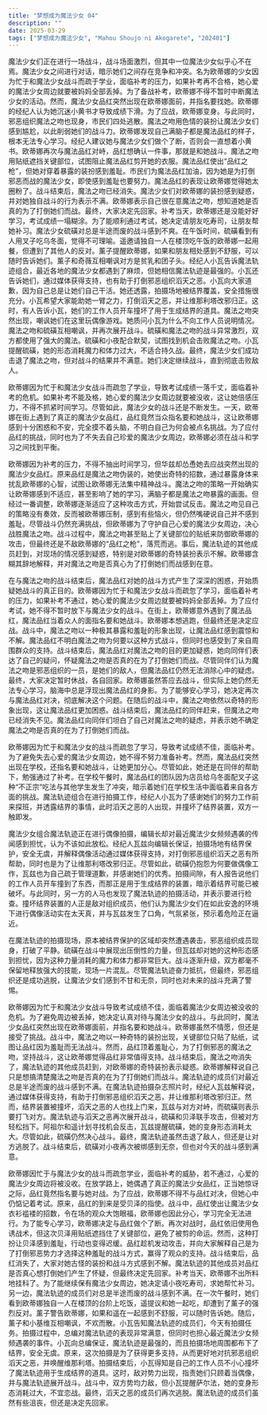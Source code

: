 ```yaml
---
title: "梦想成为魔法少女 04"
description: ""
date: 2025-03-29
tags: ["梦想成为魔法少女", "Mahou Shoujo ni Akogarete", "202401"]
---
```


魔法少女们正在进行一场战斗，战斗场面激烈，但其中一位魔法少女似乎心不在焉。魔法少女之间进行对话，暗示她们之间存在竞争和冲突。名为欧蒂娜的少女因为忙于和魔法少女战斗而疏于学业，面临补考的压力，如果补考再不合格，她心爱的魔法少女周边就要被妈妈全部丢掉。为了备战补考，欧蒂娜不得不暂时中断魔法少女的活动。然而，魔法少女品红突然出现在欧蒂娜面前，并指名要找她。欧蒂娜的经纪人认为她沉迷小黄书才导致成绩下滑。为了应战，欧蒂娜变身。与此同时，邪恶组织魔法之吻也现身，市民们四处逃散。魔法之吻用色情的装扮让魔法少女们感到尴尬，以此削弱她们的战斗力。欧蒂娜发现自己满脑子都是魔法品红的样子，根本无法专心学习。经纪人建议她与魔法少女们做个了断，否则会一直想着小黄书。欧蒂娜再次与魔法品红对峙，品红想确认一件事，那就是和她战斗。魔法之吻用贴纸遮挡关键部位，试图阻止魔法品红剪开她的衣服。魔法品红使出“品红之枪”，但她对穿着暴露的装扮感到羞耻。市民们为魔法品红加油，因为她是为打倒邪恶而战的魔法少女，即使感到羞耻也要努力。魔法品红的表现让欧蒂娜觉得她太圈粉了。战斗结束后，魔法之吻已经消失。魔法少女们对欧蒂娜的装扮感到疑惑，并对她独自战斗的行为表示不满。欧蒂娜表示自己很在意魔法之吻，想知道她是否真的为了打倒她们而战。最终，大家决定先回家。补考当天，欧蒂娜还是没能好好学习，考试成绩一塌糊涂。为了能顺利通过考试，她决定请朋友吃寿司，让朋友帮她补习。魔法少女硫磺对总是半途而废的战斗感到不爽。在午饭时间，硫磺看到有人用叉子吃乌冬面，觉得不可理喻。遥邀请独自一人在楼顶吃午饭的欧蒂娜一起用餐，但遭到了其他人的反对。薰子提醒欧蒂娜，如果和朋友相处感到不舒服，可以随时告诉她们。薰子和奇薇互相嘲讽对方是贫乳和团子头。经纪人小瓦告诉魔法轨迹组合，最近各地的魔法少女都遇到了麻烦，但她相信魔法轨迹是最强的。小瓦还告诉她们，通过媒体获得支持，也有助于打倒邪恶组织滔天之恶。小瓦向大家道歉，因为自己总是让她们自己干活。她还透露，拍摄场地被结界覆盖，安全措施很充分。小瓦希望大家能助她一臂之力，打倒滔天之恶，并让维那利塔改邪归正。这时，有人告诉小瓦，她们的工作人员开车撞坏了用于生成结界的道具。魔法之吻突然出现，嘲讽她们在这里玩偶像游戏。她质问小瓦为什么不向工作人员说明情况。魔法之吻和硫磺互相嘲讽，并再次展开战斗。硫磺和魔法之吻的战斗异常激烈，双方都使用了强大的魔法。硫磺和小夜配合默契，试图找到机会击败魔法之吻。小瓦提醒硫磺，她的形态消耗魔力和体力过大，不适合持久战。最终，魔法少女们成功击退了魔法之吻，但对战斗的结果并不满意。她们决定继续战斗，直到彻底击败敌人。

欧蒂娜因为忙于和魔法少女战斗而疏忽了学业，导致考试成绩一落千丈，面临着补考的危机。如果补考不能及格，她心爱的魔法少女周边就要被没收，这让她倍感压力，不得不抓紧时间学习。尽管如此，魔法少女的战斗还是不断发生。一天，欧蒂娜在街上遇到了真正的魔法少女品红，品红竟然当众指名要和她战斗，这让欧蒂娜感到十分困惑和不安，完全摸不着头脑，不明白自己为何会被点名挑战。为了应付品红的挑战，同时也为了不失去自己珍爱的魔法少女周边，欧蒂娜必须在战斗和学习之间找到平衡。

欧蒂娜因为补考的压力，不得不抽出时间学习，但华兹却怂恿她去应战突然出现的魔法少女品红。原来品红是魔法之吻伪装的，她使出奇特的招数，通过暴露身体来扰乱欧蒂娜的心智，试图让欧蒂娜无法集中精神战斗。魔法之吻的策略一开始确实让欧蒂娜感到不适应，甚至影响了她的学习，满脑子都是魔法之吻暴露的画面。但经过一番调整，欧蒂娜逐渐适应了这种攻击方式，开始尝试反击。魔法之吻见自己的策略没有奏效，反而被欧蒂娜压制，感到有些恼火，但仍然嘴硬说自己并不感到羞耻。尽管战斗仍然充满挑战，但欧蒂娜为了守护自己心爱的魔法少女周边，决心战胜魔法之吻。战斗过程中，魔法之吻甚至贴上了关键部位的贴纸来防御欧蒂娜的攻击，但最终还是不敌欧蒂娜的“品红之枪”，落荒而逃。事后，魔法轨迹的其他成员赶到，对现场的情况感到疑惑，特别是对欧蒂娜的奇特装扮表示不解。欧蒂娜含糊其辞地解释，并对魔法之吻是否真心为了打倒她们而战感到在意。

在与魔法之吻的战斗结束后，魔法品红对她的战斗方式产生了深深的困惑，开始质疑她战斗的真正目的。欧蒂娜因为忙于和魔法少女战斗而疏忽了学习，面临着补考的压力，如果补考不通过，她心爱的魔法少女周边就要被妈妈全部丢掉。为了应付考试，她不得不暂时放下与魔法少女的战斗。在街上，欧蒂娜意外遇到了魔法品红，魔法品红当着众人的面指名要和她战斗。欧蒂娜本想逃跑，但最终还是决定应战。战斗中，魔法之吻以一种极其暴露和羞耻的形象出现，让魔法品红感到震惊和不解。魔法品红不明白魔法之吻为何要以这种方式战斗，但同时也感受到了来自周围群众的支持。战斗结束后，魔法品红对魔法之吻的目的更加疑惑，她向同伴们表达了自己的疑问，怀疑魔法之吻是否真的在为了打倒她们而战。尽管同伴们认为魔法之吻是邪恶组织的一员，是她们的敌人，但魔法品红仍然无法消除心中的疑虑。最终，大家决定暂时休战，各自回家。欧蒂娜虽然答应去战斗，但实际上她仍然无法专心学习，脑海中总是浮现出魔法品红的身影。为了能够安心学习，她决定再次与魔法品红对决，彻底解决这个问题。在随后的战斗中，魔法之吻依然以奇特的形象出现，这让魔法品红更加困惑。战斗结束后，魔法品红的同伴赶来，但魔法之吻已经消失不见。魔法品红向同伴们坦白了自己对魔法之吻的疑虑，并表示她不确定魔法之吻是否真的在为了打倒她们而战。

欧蒂娜因为忙于和魔法少女的战斗而疏忽了学习，导致考试成绩不佳，面临补考。为了避免失去心爱的魔法少女周边，她不得不努力准备补考。然而，魔法品红突然出现在学校，还指名要和她战斗，让她更加分心。尽管如此，她还是在同伴的帮助下，勉强通过了补考。在学校午餐时，魔法品红的团队因为店员给乌冬面配叉子这种“不正宗”吃法与其他学生发生了冲突，暗示着她们在学校生活中面临着来自各方面的挑战。魔法轨迹组合在进行拍摄工作，经纪人小瓦为了感谢她们的努力工作前来探班，并透露结界的事情，此时滔天之恶的人出现，并撞坏了结界装置，双方一触即发。

魔法少女组合魔法轨迹正在进行偶像拍摄，编辑长却对最近魔法少女频频遇袭的传闻感到担忧，认为不该如此放松。经纪人瓦兹向编辑长保证，拍摄场地有结界保护，安全无虞，并解释偶像活动通过媒体获得支持，对打倒邪恶组织滔天之恶有所帮助，同时也是为了让维那利塔改邪归正。尽管如此，硫磺仍抱怨为何要做偶像工作，瓦兹也为自己疏于管理道歉，并感谢她们的优秀。拍摄间隙，有人报告说他们的工作人员开车撞到了东西，而那正是用于生成结界的装置，暗示着结界可能已被破坏。与此同时，另一方的人马也发现了魔法轨迹的拍摄活动，并表示要进行检查。撞坏结界装置的人正是敌对组织成员，他们认为魔法少女们在如此安逸的环境下进行偶像活动实在太天真，并与瓦兹发生了口角，气氛紧张，预示着危险正在逼近。

在魔法轨迹的拍摄现场，原本被结界保护的区域却突然遭遇袭击，邪恶组织成员现身，打破了平静。硫磺在战斗中展现出压倒性的力量，但瓦兹却对她的这种形态感到担忧，因为这种力量消耗的魔力和体力都非常巨大。战斗逐渐升级，双方都毫不保留地释放强大的技能，现场一片混乱。尽管魔法轨迹奋力抵抗，但最终，邪恶组织还是成功逃脱，让魔法少女们感到不甘和无奈，同时也对未来的战斗充满了警惕。

欧蒂娜因为忙于和魔法少女战斗导致考试成绩不佳，面临着魔法少女周边被没收的危机。为了避免周边被丢掉，她决定认真对待与魔法少女的战斗。与此同时，魔法少女品红突然出现在欧蒂娜面前，并指名要和她战斗。欧蒂娜虽然不情愿，但还是接受了挑战。战斗中，魔法之吻以一种奇特的装扮出现，关键部位只贴了贴纸，试图让品红因为羞耻而无法战斗。然而，品红顶着羞耻心，为了打倒邪恶的魔法之吻，坚持战斗，这让欧蒂娜觉得品红非常值得支持。战斗结束后，魔法之吻消失了，魔法轨迹的其他成员赶到，对欧蒂娜的奇特装扮表示疑惑。欧蒂娜解释说自己只是想搞清楚魔法之吻是否真的在为了打倒她们而战斗。魔法轨迹的成员们对最近总是半途而废的战斗感到不满。在魔法轨迹拍摄杂志照片时，经纪人瓦兹解释说，通过媒体获得支持，有助于打倒邪恶组织滔天之恶，并让维那利塔改邪归正。然而，结界装置被撞坏，滔天之恶的人也找上门来，瓦兹与对方对峙，而硫磺则表示要打飞对方。魔法轨迹与滔天之恶再次展开战斗，硫磺和贝泽联手攻击，但被对方轻松挡下。阿祖尔和遥计划寻找机会反击，瓦兹提醒硫磺，她的变身形态消耗太大。尽管如此，硫磺仍然决心战斗。最终，魔法轨迹虽然击退了敌人，但还是让对方逃脱了。战斗结束后，硫磺对小夜再次被绑感到无奈，但也对今天的战斗感到满意。

欧蒂娜因忙于与魔法少女的战斗而疏忽学业，面临补考的威胁，若不通过，心爱的魔法少女周边将被没收。在放学路上，她偶遇了真正的魔法少女品红，正当她惊讶之际，品红竟然指名要与她对战。为了应战，欧蒂娜不得不与品红对决，但她心中仍惦记着考试。原来，品红的到来是受贝泽的指使。战斗中，品红使出让魔法少女衣衫褴褛的招数，令在场的观众大饱眼福，欧蒂娜也因此分心，学习完全无法进行。为了能专心学习，欧蒂娜决定与品红做个了断。再次对战时，品红依旧使用色诱战术，但这次贝泽用贴纸遮挡住了关键部位，避免了被剪的命运。然而，这种打扮让贝泽感到羞耻，行动也变得迟缓。品红趁机发动攻击，并向大家解释自己是为了打倒邪恶势力才选择这种羞耻的战斗方式，赢得了观众的支持。战斗结束后，品红消失了，大家对她古怪的装扮和战斗方式感到不解。魔法轨迹的其他成员对品红是否真心想打倒她们产生了怀疑，但最终决定先回家。补考当天，欧蒂娜不出所料地挂科了。为了能继续保有魔法少女周边，她决定请小夜吃寿司，求她帮忙补习。另一边，魔法轨迹的成员们对总是半途而废的战斗感到不满。在一次午餐时，她们看到欧蒂娜独自一人在楼顶的台阶上吃饭，遥提议和她一起吃，却遭到了薰子的强烈反对。薰子警告欧蒂娜，如果和遥在一起感到不舒服，可以随时告诉她。随后，薰子和小基维互相嘲讽，不欢而散。小瓦告知魔法轨迹的成员们，今天有拍摄任务。拍摄过程中，总编对魔法轨迹的表现非常满意，但同时也担心最近魔法少女频频遇袭的事件。小瓦向总编保证，魔法轨迹是最强的，而且拍摄场地周围都布下了结界，安全无虞。原来，这次拍摄是为了获得更多支持，从而更好地对抗邪恶组织滔天之恶，并唤醒维那利塔。拍摄结束后，小瓦得知是自己的工作人员不小心撞坏了魔法轨迹用于生成结界的道具。这时，敌对势力出现，指责她们只顾着当偶像，并与魔法轨迹展开战斗。战斗中，双方势均力敌，但小瓦提醒萨尔法，她的变身形态消耗过大，不宜恋战。最终，滔天之恶的成员们再次逃脱。魔法轨迹的成员们虽然有些沮丧，但还是决定先回家。